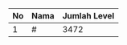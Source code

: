 | No | Nama            | Jumlah Level |
|----|-----------------|--------------|
| 1  | #    |    3472        |
